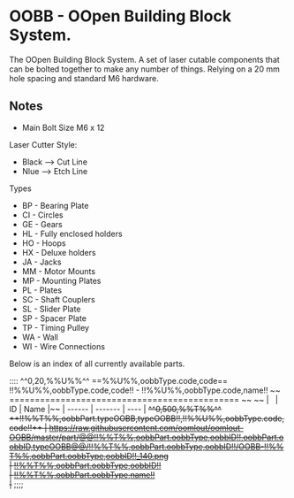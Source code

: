 OOBB - OOpen Building Block System.
==================================


The OOpen Building Block System. A set of laser cutable components that can be bolted together to make any number of things. Relying on a 20 mm hole spacing and standard M6 hardware.

Notes
---------

* Main Bolt Size M6 x 12   

Laser Cutter Style:
* Black --> Cut Line
* Nlue --> Etch Line

Types
* BP - Bearing Plate  
* CI - Circles  
* GE - Gears  
* HL - Fully enclosed holders  
* HO - Hoops  
* HX - Deluxe holders  
* JA - Jacks  
* MM - Motor Mounts  
* MP - Mounting Plates  
* PL - Plates  
* SC - Shaft Couplers  
* SL - Slider Plate  
* SP - Spacer Plate  
* TP - Timing Pulley  
* WA - Wall  
* WI - Wire Connections  


Below is an index of all currently available parts.

::::
^^0,20,%%U%%^^
==%%U%%,oobbType.code,code==
!!%%U%%,oobbType.code,code!! - !!%%U%%,oobbType.code,name!!  ~~
============================================= ~~
~~
| &nbsp; | ID | Name |~~
| ------ | ------- | ---- |
~~^^0,500,%%T%%^^
++!!%%T%%,oobbPart.typeOOBB,typeOOBB!!,!!%%U%%,oobbType.code,code!!++
| https://raw.githubusercontent.com/oomlout/oomlout-OOBB/master/part/@@!!%%T%%,oobbPart.oobbType,oobbID!!,oobbPart.oobbID,typeOOBB@@/!!%%T%%,oobbPart.oobbType,oobbID!!/OOBB-!!%%T%%,oobbPart.oobbType,oobbID!!_140.png  
| [!!%%T%%,oobbPart.oobbType,oobbID!!](https://github.com/oomlout/oomlout-OOBB/wiki/!!%%T%%,oobbPart.oobbType,oobbID!!)  
| [!!%%T%%,oobbPart.oobbType,name!!](https://github.com/oomlout/oomlout-OOBB/wiki/!!%%T%%,oobbPart.oobbType,oobbID!!)  
|~~
;;;;